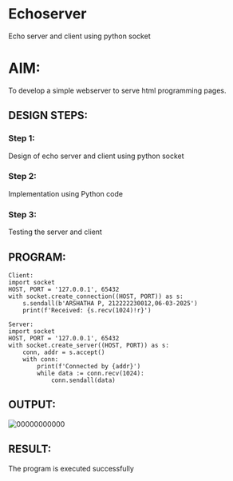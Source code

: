 # Echoserver
Echo server and client using python socket

# AIM:

To develop a simple webserver to serve html programming pages.

## DESIGN STEPS:

### Step 1:

Design of echo server and client using python socket

### Step 2:

Implementation using Python code

### Step 3:

Testing the server and client 

## PROGRAM:
```
Client:
import socket
HOST, PORT = '127.0.0.1', 65432
with socket.create_connection((HOST, PORT)) as s:
    s.sendall(b'ARSHATHA P, 212222230012,06-03-2025')
    print(f'Received: {s.recv(1024)!r}')

Server:
import socket
HOST, PORT = '127.0.0.1', 65432
with socket.create_server((HOST, PORT)) as s:
    conn, addr = s.accept()
    with conn:
        print(f'Connected by {addr}')
        while data := conn.recv(1024):
            conn.sendall(data)
```
## OUTPUT:

![00000000000](https://github.com/user-attachments/assets/cbd25671-26ed-4b45-afbf-4ddaf3cdd82e)


## RESULT:
The program is executed successfully
